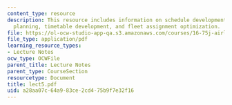 ```yaml
---
content_type: resource
description: This resource includes information on schedule development process, frequency
  planning, timetable development, and fleet assignment optimization.
file: https://ol-ocw-studio-app-qa.s3.amazonaws.com/courses/16-75j-airline-management-spring-2006/a28aa07c64a983ce2cd475b9f7e32f16_lect5.pdf
file_type: application/pdf
learning_resource_types:
- Lecture Notes
ocw_type: OCWFile
parent_title: Lecture Notes
parent_type: CourseSection
resourcetype: Document
title: lect5.pdf
uid: a28aa07c-64a9-83ce-2cd4-75b9f7e32f16
---
```

